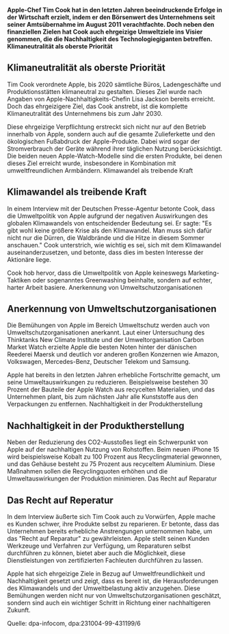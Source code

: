 **Apple-Chef Tim Cook hat in den letzten Jahren beeindruckende Erfolge in der Wirtschaft erzielt, indem er den Börsenwert des Unternehmens seit seiner Amtsübernahme im August 2011 verachtfachte. Doch neben den finanziellen Zielen hat Cook auch ehrgeizige Umweltziele ins Visier genommen, die die Nachhaltigkeit des Technologiegiganten betreffen.
Klimaneutralität als oberste Priorität**

## Klimaneutralität als oberste Priorität

Tim Cook verordnete Apple, bis 2020 sämtliche Büros, Ladengeschäfte und Produktionsstätten klimaneutral zu gestalten. Dieses Ziel wurde nach Angaben von Apple-Nachhaltigkeits-Chefin Lisa Jackson bereits erreicht. Doch das ehrgeizigere Ziel, das Cook anstrebt, ist die komplette Klimaneutralität des Unternehmens bis zum Jahr 2030.

Diese ehrgeizige Verpflichtung erstreckt sich nicht nur auf den Betrieb innerhalb von Apple, sondern auch auf die gesamte Zulieferkette und den ökologischen Fußabdruck der Apple-Produkte. Dabei wird sogar der Stromverbrauch der Geräte während ihrer täglichen Nutzung berücksichtigt. Die beiden neuen Apple-Watch-Modelle sind die ersten Produkte, bei denen dieses Ziel erreicht wurde, insbesondere in Kombination mit umweltfreundlichen Armbändern.
Klimawandel als treibende Kraft

## Klimawandel als treibende Kraft

In einem Interview mit der Deutschen Presse-Agentur betonte Cook, dass die Umweltpolitik von Apple aufgrund der negativen Auswirkungen des globalen Klimawandels von entscheidender Bedeutung sei. Er sagte: "Es gibt wohl keine größere Krise als den Klimawandel. Man muss sich dafür nicht nur die Dürren, die Waldbrände und die Hitze in diesem Sommer anschauen." Cook unterstrich, wie wichtig es sei, sich mit dem Klimawandel auseinanderzusetzen, und betonte, dass dies im besten Interesse der Aktionäre liege.

Cook hob hervor, dass die Umweltpolitik von Apple keineswegs Marketing-Taktiken oder sogenanntes Greenwashing beinhalte, sondern auf echter, harter Arbeit basiere.
Anerkennung von Umweltschutzorganisationen

## Anerkennung von Umweltschutzorganisationen

Die Bemühungen von Apple im Bereich Umweltschutz werden auch von Umweltschutzorganisationen anerkannt. Laut einer Untersuchung des Thinktanks New Climate Institute und der Umweltorganisation Carbon Market Watch erzielte Apple die besten Noten hinter der dänischen Reederei Maersk und deutlich vor anderen großen Konzernen wie Amazon, Volkswagen, Mercedes-Benz, Deutscher Telekom und Samsung.

Apple hat bereits in den letzten Jahren erhebliche Fortschritte gemacht, um seine Umweltauswirkungen zu reduzieren. Beispielsweise bestehen 30 Prozent der Bauteile der Apple Watch aus recycelten Materialien, und das Unternehmen plant, bis zum nächsten Jahr alle Kunststoffe aus den Verpackungen zu entfernen.
Nachhaltigkeit in der Produktherstellung

## Nachhaltigkeit in der Produktherstellung

Neben der Reduzierung des CO2-Ausstoßes liegt ein Schwerpunkt von Apple auf der nachhaltigen Nutzung von Rohstoffen. Beim neuen iPhone 15 wird beispielsweise Kobalt zu 100 Prozent aus Recyclingmaterial gewonnen, und das Gehäuse besteht zu 75 Prozent aus recyceltem Aluminium. Diese Maßnahmen sollen die Recyclingquoten erhöhen und die Umweltauswirkungen der Produktion minimieren.
Das Recht auf Reparatur

## Das Recht auf Reperatur

In dem Interview äußerte sich Tim Cook auch zu Vorwürfen, Apple mache es Kunden schwer, ihre Produkte selbst zu reparieren. Er betonte, dass das Unternehmen bereits erhebliche Anstrengungen unternommen habe, um das "Recht auf Reparatur" zu gewährleisten. Apple stellt seinen Kunden Werkzeuge und Verfahren zur Verfügung, um Reparaturen selbst durchführen zu können, bietet aber auch die Möglichkeit, diese Dienstleistungen von zertifizierten Fachleuten durchführen zu lassen.

Apple hat sich ehrgeizige Ziele in Bezug auf Umweltfreundlichkeit und Nachhaltigkeit gesetzt und zeigt, dass es bereit ist, die Herausforderungen des Klimawandels und der Umweltbelastung aktiv anzugehen. Diese Bemühungen werden nicht nur von Umweltschutzorganisationen geschätzt, sondern sind auch ein wichtiger Schritt in Richtung einer nachhaltigeren Zukunft.

Quelle: dpa-infocom, dpa:231004-99-431199/6
